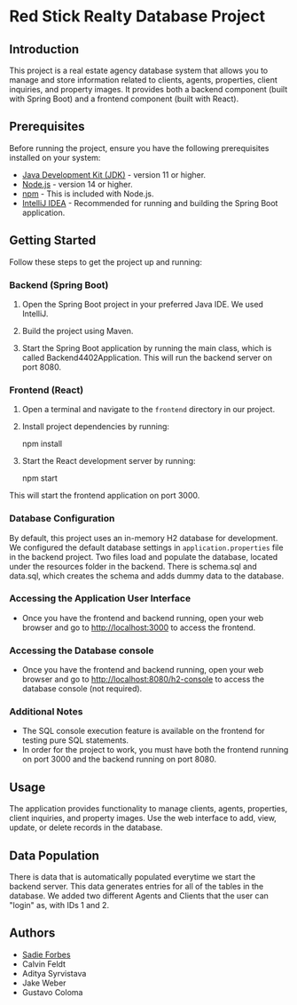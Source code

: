 # Red Stick Realty Database Project

## Introduction

This project is a real estate agency database system that allows you to manage and store information related to clients, agents, properties, client inquiries, and property images. It provides both a backend component (built with Spring Boot) and a frontend component (built with React).

## Prerequisites

Before running the project, ensure you have the following prerequisites installed on your system:

- [Java Development Kit (JDK)](https://www.oracle.com/java/technologies/javase-downloads.html) - version 11 or higher.
- [Node.js](https://nodejs.org/) - version 14 or higher.
- [npm](https://www.npmjs.com/) - This is included with Node.js.
- [IntelliJ IDEA](https://www.jetbrains.com/idea/download/) - Recommended for running and building the Spring Boot application.

## Getting Started

Follow these steps to get the project up and running:

### Backend (Spring Boot)

1. Open the Spring Boot project in your preferred Java IDE. We used IntelliJ.

2. Build the project using Maven.

3. Start the Spring Boot application by running the main class, which is called Backend4402Application. This will run the backend server on port 8080.

### Frontend (React)

1. Open a terminal and navigate to the `frontend` directory in our project.

2. Install project dependencies by running:
    
    npm install

3. Start the React development server by running:

    npm start

This will start the frontend application on port 3000.

### Database Configuration

By default, this project uses an in-memory H2 database for development. We configured the default database settings in `application.properties` file in the backend project.
Two files load and populate the database, located under the resources folder in the backend. There is schema.sql and data.sql, which creates the schema and adds dummy data to the
database.

### Accessing the Application User Interface

- Once you have the frontend and backend running, open your web browser and go to [http://localhost:3000](http://localhost:3000) to access the frontend.


### Accessing the Database console

- Once you have the frontend and backend running, open your web browser and go to [http://localhost:8080/h2-console](http://localhost:8080/h2-console) to access the database console (not required).

### Additional Notes

- The SQL console execution feature is available on the frontend for testing pure SQL statements.
- In order for the project to work, you must have both the frontend running on port 3000 and the backend running on port 8080.
  
## Usage

The application provides functionality to manage clients, agents, properties, client inquiries, and property images. Use the web interface to add, view, update, or delete records in the database. 

## Data Population
There is data that is automatically populated everytime we start the backend server. This data generates entries for all of the tables in the database. We added two different Agents and Clients that the user can "login" as, with IDs 1 and 2.

## Authors

- [Sadie Forbes](https://github.com/sadief630)
- Calvin Feldt
- Aditya Syrvistava
- Jake Weber
- Gustavo Coloma


